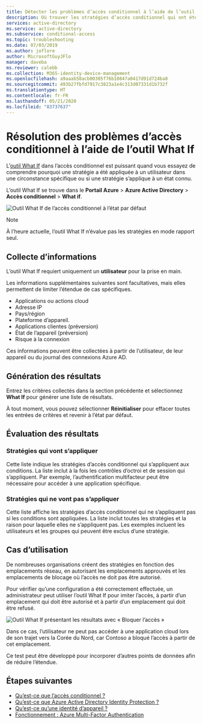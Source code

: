 ```yaml
---
title: Détecter les problèmes d’accès conditionnel à l’aide de l’outil What If - Azure Active Directory
description: Où trouver les stratégies d’accès conditionnel qui ont été appliquées et pourquoi
services: active-directory
ms.service: active-directory
ms.subservice: conditional-access
ms.topic: troubleshooting
ms.date: 07/03/2019
ms.author: joflore
author: MicrosoftGuyJFlo
manager: daveba
ms.reviewer: calebb
ms.collection: M365-identity-device-management
ms.openlocfilehash: a9aaab58acb00305f76b10847a0417d91d724ba8
ms.sourcegitcommit: 493b27fbfd7917c3823a1e4c313d07331d1b732f
ms.translationtype: HT
ms.contentlocale: fr-FR
ms.lasthandoff: 05/21/2020
ms.locfileid: "83737637"
---
```

# <a name="troubleshooting-conditional-access-using-the-what-if-tool"></a>Résolution des problèmes d’accès conditionnel à l’aide de l’outil What If

L’[outil What If](what-if-tool.md) dans l’accès conditionnel est puissant quand vous essayez de comprendre pourquoi une stratégie a été appliquée à un utilisateur dans une circonstance spécifique ou si une stratégie s’applique à un état connu.

L’outil What If se trouve dans le **Portail Azure** > **Azure Active Directory** > **Accès conditionnel** > **What if**.

![Outil What If de l’accès conditionnel à l’état par défaut](./media/troubleshoot-conditional-access-what-if/conditional-access-what-if-tool.png)

> [!NOTE]
> À l’heure actuelle, l’outil What If n’évalue pas les stratégies en mode rapport seul.

## <a name="gathering-information"></a>Collecte d’informations

L’outil What If requiert uniquement un **utilisateur** pour la prise en main. 

Les informations supplémentaires suivantes sont facultatives, mais elles permettent de limiter l’étendue de cas spécifiques.

* Applications ou actions cloud
* Adresse IP 
* Pays/région
* Plateforme d’appareil.
* Applications clientes (préversion)
* État de l’appareil (préversion) 
* Risque à la connexion

Ces informations peuvent être collectées à partir de l’utilisateur, de leur appareil ou du journal des connexions Azure AD.

## <a name="generating-results"></a>Génération des résultats

Entrez les critères collectés dans la section précédente et sélectionnez **What If** pour générer une liste de résultats. 

À tout moment, vous pouvez sélectionner **Réinitialiser** pour effacer toutes les entrées de critères et revenir à l’état par défaut.

## <a name="evaluating-results"></a>Évaluation des résultats

### <a name="policies-that-will-apply"></a>Stratégies qui vont s’appliquer

Cette liste indique les stratégies d’accès conditionnel qui s’appliquent aux conditions. La liste inclut à la fois les contrôles d’octroi et de session qui s’appliquent. Par exemple, l’authentification multifacteur peut être nécessaire pour accéder à une application spécifique.

### <a name="policies-that-will-not-apply"></a>Stratégies qui ne vont pas s’appliquer

Cette liste affiche les stratégies d’accès conditionnel qui ne s’appliquent pas si les conditions sont appliquées. La liste inclut toutes les stratégies et la raison pour laquelle elles ne s’appliquent pas. Les exemples incluent les utilisateurs et les groupes qui peuvent être exclus d’une stratégie.

## <a name="use-case"></a>Cas d’utilisation

De nombreuses organisations créent des stratégies en fonction des emplacements réseau, en autorisant les emplacements approuvés et les emplacements de blocage où l’accès ne doit pas être autorisé.

Pour vérifier qu’une configuration a été correctement effectuée, un administrateur peut utiliser l’outil What If pour imiter l’accès, à partir d’un emplacement qui doit être autorisé et à partir d’un emplacement qui doit être refusé.

![Outil What If présentant les résultats avec « Bloquer l’accès »](./media/troubleshoot-conditional-access-what-if/conditional-access-what-if-results.png)

Dans ce cas, l’utilisateur ne peut pas accéder à une application cloud lors de son trajet vers la Corée du Nord, car Contoso a bloqué l’accès à partir de cet emplacement.

Ce test peut être développé pour incorporer d’autres points de données afin de réduire l’étendue.

## <a name="next-steps"></a>Étapes suivantes

* [Qu’est-ce que l’accès conditionnel ?](overview.md)
* [Qu’est-ce que Azure Active Directory Identity Protection ?](../identity-protection/overview-v2.md)
* [Qu’est-ce qu’une identité d’appareil ?](../devices/overview.md)
* [Fonctionnement : Azure Multi-Factor Authentication](../authentication/concept-mfa-howitworks.md)
